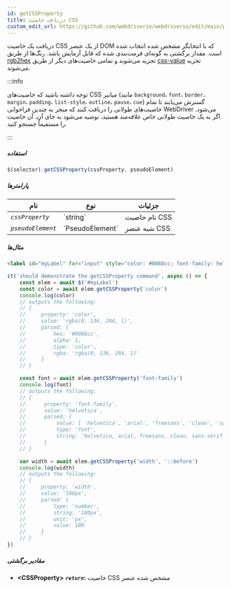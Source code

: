 ```yaml
---
id: getCSSProperty
title: دریافت خاصیت CSS
custom_edit_url: https://github.com/webdriverio/webdriverio/edit/main/packages/webdriverio/src/commands/element/getCSSProperty.ts
---
```


دریافت یک خاصیت CSS از یک عنصر DOM که با انتخابگر مشخص شده انتخاب شده است. مقدار برگشتی
به گونه‌ای فرمت‌بندی شده که قابل آزمایش باشد. رنگ‌ها از طریق [rgb2hex](https://www.npmjs.org/package/rgb2hex)
تجزیه می‌شوند و تمامی خاصیت‌های دیگر از طریق [css-value](https://www.npmjs.org/package/css-value) تجزیه می‌شوند.

:::info

توجه داشته باشید که خاصیت‌های CSS میانبر (مانند `background`، `font`، `border`، `margin`، 
`padding`، `list-style`، `outline`، `pause`، `cue`) گسترش می‌یابند تا تمام خاصیت‌های طولانی را دریافت کنند
که منجر به چندین فراخوانی WebDriver می‌شود. اگر به یک خاصیت طولانی خاص علاقه‌مند هستید، توصیه می‌شود
به جای آن، آن خاصیت را مستقیماً جستجو کنید.

:::

##### استفاده

```js
$(selector).getCSSProperty(cssProperty, pseudoElement)
```

##### پارامترها

<table>
  <thead>
    <tr>
      <th>نام</th><th>نوع</th><th>جزئیات</th>
    </tr>
  </thead>
  <tbody>
    <tr>
      <td><code><var>cssProperty</var></code></td>
      <td>`string`</td>
      <td>نام خاصیت CSS</td>
    </tr>
    <tr>
      <td><code><var>pseudoElement</var></code></td>
      <td>`PseudoElement`</td>
      <td>شبه عنصر CSS</td>
    </tr>
  </tbody>
</table>

##### مثال‌ها

```html title="example.html"
<label id="myLabel" for="input" style="color: #0088cc; font-family: helvetica, arial, freesans, clean, sans-serif, width: 100px">Some Label</label>
```

```js title="getCSSProperty.js"
it('should demonstrate the getCSSProperty command', async () => {
    const elem = await $('#myLabel')
    const color = await elem.getCSSProperty('color')
    console.log(color)
    // outputs the following:
    // {
    //     property: 'color',
    //     value: 'rgba(0, 136, 204, 1)',
    //     parsed: {
    //         hex: '#0088cc',
    //         alpha: 1,
    //         type: 'color',
    //         rgba: 'rgba(0, 136, 204, 1)'
    //     }
    // }

    const font = await elem.getCSSProperty('font-family')
    console.log(font)
    // outputs the following:
    // {
    //      property: 'font-family',
    //      value: 'helvetica',
    //      parsed: {
    //          value: [ 'helvetica', 'arial', 'freesans', 'clean', 'sans-serif' ],
    //          type: 'font',
    //          string: 'helvetica, arial, freesans, clean, sans-serif'
    //      }
    // }

    var width = await elem.getCSSProperty('width', '::before')
    console.log(width)
    // outputs the following:
    // {
    //     property: 'width',
    //     value: '100px',
    //     parsed: {
    //         type: 'number',
    //         string: '100px',
    //         unit: 'px',
    //         value: 100
    //     }
    // }
})
```

##### مقادیر برگشتی

- **&lt;CSSProperty&gt;**
            **<code><var>return</var></code>:**                  خاصیت CSS مشخص شده عنصر